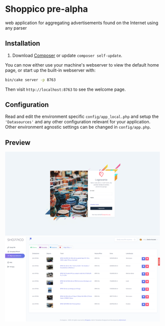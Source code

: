 # Shoppico pre-alpha
web application for aggregating advertisements found on the Internet using any parser

## Installation

1. Download [Composer](https://getcomposer.org/doc/00-intro.md) or update `composer self-update`.

You can now either use your machine's webserver to view the default home page, or start
up the built-in webserver with:

```bash
bin/cake server -p 8763
```

Then visit `http://localhost:8763` to see the welcome page.


## Configuration

Read and edit the environment specific `config/app_local.php` and setup the 
`'Datasources'` and any other configuration relevant for your application.
Other environment agnostic settings can be changed in `config/app.php`.

## Preview
![Login Page](docs/preview.png "Login Page")
![Login Page](docs/preview2.png "App Dashboard")

